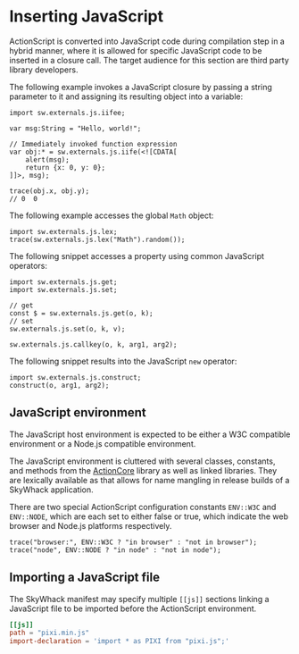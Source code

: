 # Inserting JavaScript

ActionScript is converted into JavaScript code during compilation step in a hybrid manner, where it is allowed for specific JavaScript code to be inserted in a closure call. The target audience for this section are third party library developers.

The following example invokes a JavaScript closure by passing a string parameter to it and assigning its resulting object into a variable:

```
import sw.externals.js.iifee;

var msg:String = "Hello, world!";

// Immediately invoked function expression
var obj:* = sw.externals.js.iife(<![CDATA[
    alert(msg);
    return {x: 0, y: 0};
]]>, msg);

trace(obj.x, obj.y);
// 0  0
```

The following example accesses the global `Math` object:

```
import sw.externals.js.lex;
trace(sw.externals.js.lex("Math").random());
```

The following snippet accesses a property using common JavaScript operators:

```
import sw.externals.js.get;
import sw.externals.js.set;

// get
const $ = sw.externals.js.get(o, k);
// set
sw.externals.js.set(o, k, v);

sw.externals.js.callkey(o, k, arg1, arg2);
```

The following snippet results into the JavaScript `new` operator:

```
import sw.externals.js.construct;
construct(o, arg1, arg2);
```

## JavaScript environment

The JavaScript host environment is expected to be either a W3C compatible environment or a Node.js compatible environment.

The JavaScript environment is cluttered with several classes, constants, and methods from the [ActionCore](https://github.com/skywhack/actioncore) library as well as linked libraries. They are lexically available as that allows for name mangling in release builds of a SkyWhack application.

There are two special ActionScript configuration constants `ENV::W3C` and `ENV::NODE`, which are each set to either false or true, which indicate the web browser and Node.js platforms respectively.

```
trace("browser:", ENV::W3C ? "in browser" : "not in browser");
trace("node", ENV::NODE ? "in node" : "not in node");
```

## Importing a JavaScript file

The SkyWhack manifest may specify multiple `[[js]]` sections linking a JavaScript file to be imported before the ActionScript environment.

```toml
[[js]]
path = "pixi.min.js"
import-declaration = 'import * as PIXI from "pixi.js";'
```